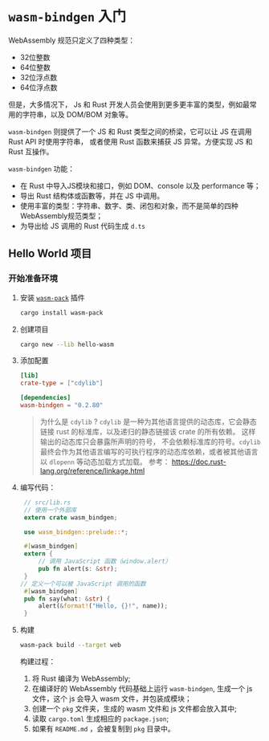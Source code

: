 # `wasm-bindgen` 入门

WebAssembly 规范只定义了四种类型：

- 32位整数
- 64位整数
- 32位浮点数
- 64位浮点数

但是，大多情况下， Js 和 Rust 开发人员会使用到更多更丰富的类型，例如最常用的字符串，以及 DOM/BOM 对象等。

`wasm-bindgen` 则提供了一个 JS 和 Rust 类型之间的桥梁，它可以让 JS 在调用 Rust API 时使用字符串， 或者使用 Rust 函数来捕获 JS 异常。方便实现 JS 和 Rust 互操作。

`wasm-bindgen` 功能：

- 在 Rust 中导入JS模块和接口，例如 DOM、console 以及 performance 等；
- 导出 Rust 结构体或函數等，并在 JS 中调用。
- 使用丰富的类型：字符串、数字、类、闭包和对象，而不是简单的四种WebAssembly规范类型；
- 为导出给 JS 调用的 Rust 代码生成 `d.ts`

## Hello World 项目

### 开始准备环境

1. 安装 [`wasm-pack`](https://github.com/rustwasm/wasm-pack) 插件

    ```bash
    cargo install wasm-pack
    ```

2. 创建项目

    ```bash
    cargo new --lib hello-wasm
    ````

3. 添加配置
    
    ```toml
    [lib]
    crate-type = ["cdylib"]
    
    [dependencies]
    wasm-bindgen = "0.2.80"
    ```

    > 为什么是 `cdylib` ?
     `cdylib` 是一种为其他语言提供的动态库，它会静态链接 rust 的标准库，以及递归的静态链接该 crate 的所有依赖。
     这样输出的动态库只会暴露所声明的符号， 不会依赖标准库的符号。`cdylib` 最终会作为其他语言编写的可执行程序的动态库依赖，或者被其他语言以 `dlopenn` 等动态加载方式加载。
     参考： <https://doc.rust-lang.org/reference/linkage.html> 

4. 编写代码：
 
   ```rust
    // src/lib.rs
    // 使用一个外部库
    extern crate wasm_bindgen;
   
    use wasm_bindgen::prelude::*;
   
    #[wasm_bindgen]
    extern {
        // 调用 JavaScript 函数（window.alert）
        pub fn alert(s: &str);
    }
   // 定义一个可以被 JavaScript 调用的函数
    #[wasm_bindgen]
    pub fn say(what: &str) {
        alert(&format!("Hello, {}!", name));
    }
    ```

5. 构建

    ```bash
    wasm-pack build --target web
    ```
   
    构建过程：
   1. 将 Rust 编译为 WebAssembly;
   2. 在编译好的 WebAssembly 代码基础上运行 `wasm-bindgen`, 生成一个 js 文件，这个 js 会导入 wasm 文件，并包装成模块；
   3. 创建一个 `pkg` 文件夹，生成的 wasm 文件和 js 文件都会放入其中;
   4. 读取 `cargo.toml` 生成相应的 `package.json`;
   5. 如果有 `README.md` ，会被复制到 `pkg` 目录中。
